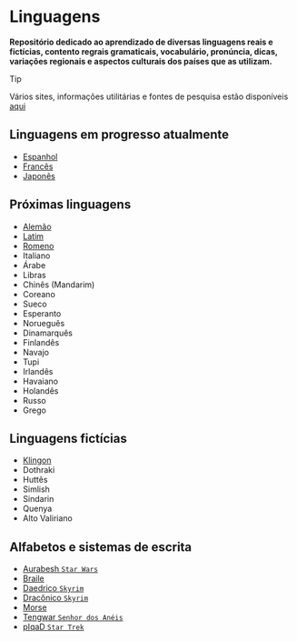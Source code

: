 # Linguagens

**Repositório dedicado ao aprendizado de diversas linguagens reais e fictícias, contento regrais gramaticais, vocabulário, pronúncia, dicas, variações regionais e aspectos culturais dos países que as utilizam.**

> [!TIP]
> Vários sites, informações utilitárias e fontes de pesquisa estão disponíveis [aqui](utils.md)

## Linguagens em progresso atualmente

-   [Espanhol](Español/regras.md)
-   [Francês](Français/regras.md)
-   [Japonês](日本語/regras.md)

## Próximas linguagens

-   [Alemão](Deutsch/regras.md)
-   [Latim](Latin/regras.md)
-   [Romeno](Română/regras.md)
-   Italiano
-   Árabe
-   Libras
-   Chinês (Mandarim)
-   Coreano
-   Sueco
-   Esperanto
-   Norueguês
-   Dinamarquês
-   Finlandês
-   Navajo
-   Tupi
-   Irlandês
-   Havaiano
-   Holandês
-   Russo
-   Grego

## Linguagens fictícias

-   [Klingon](tlhIngan%20Hol/regras.md)
-   Dothraki
-   Huttês
-   Simlish
-   Sindarin
-   Quenya
-   Alto Valiriano

## Alfabetos e sistemas de escrita

-   [Aurabesh `Star Wars`](Alfabetos/aurabesh.md)
-   [Braile](Alfabetos/braille.md)
-   [Daedrico `Skyrim`](Alfabetos/daedric.md)
-   [Dracônico `Skyrim`](Dovahzul/runas.md)
-   [Morse](Alfabetos/morse.md)
-   [Tengwar `Senhor dos Anéis`](Sindarin%20e%20Quenya/tengwar.md)
-   [pIqaD `Star Trek`](tlhIngan%20Hol/pIqaD.md)
